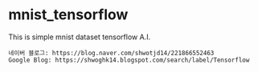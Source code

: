 # mnist_tensorflow
This is simple mnist dataset tensorflow A.I.

```
네이버 블로그: https://blog.naver.com/shwotjd14/221866552463
Google Blog: https://shwoghk14.blogspot.com/search/label/Tensorflow
```
